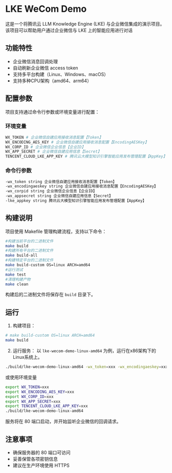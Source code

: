 # LKE WeCom Demo

这是一个将腾讯云 LLM Knowledge Engine (LKE) 与企业微信集成的演示项目。该项目可以帮助用户通过企业微信与 LKE 上的智能应用进行对话

## 功能特性

- 企业微信消息回调处理
- 自动刷新企业微信 access token
- 支持多平台构建（Linux、Windows、macOS）
- 支持多种CPU架构（amd64、arm64）

## 配置参数

项目支持通过命令行参数或环境变量进行配置：

### 环境变量

```bash
WX_TOKEN # 企业微信自建应用接收消息配置【Token】
WX_ENCODING_AES_KEY # 企业微信自建应用接收消息配置【EncodingAESKey】
WX_CORP_ID # 企业微信企业信息【企业ID】
WX_APP_SECRET # 企业微信自建应用信息【Secret】
TENCENT_CLOUD_LKE_APP_KEY # 腾讯云大模型知识引擎智能应用发布管理配置【AppKey】
```

### 命令行参数

```bash
-wx_token string 企业微信自建应用接收消息配置【Token】
-wx_encodingaeskey string 企业微信自建应用接收消息配置【EncodingAESKey】
-wx_corpid string 企业微信企业信息【企业ID】
-wx_appsecret string 企业微信自建应用信息【Secret】
-lke_appkey string 腾讯云大模型知识引擎智能应用发布管理配置【AppKey】
```

## 构建说明

项目使用 Makefile 管理构建流程，支持以下命令：

```bash
#构建当前平台的二进制文件
make build
#构建所有平台的二进制文件
make build-all
#构建特定平台的二进制文件
make build-custom OS=linux ARCH=amd64
#运行测试
make test
#清理构建产物
make clean
```

构建后的二进制文件将保存在 `build` 目录下。

## 运行

1. 构建项目：

```bash
# make build-custom OS=linux ARCH=amd64
make build
```

2. 运行服务：
以 `lke-wecom-demo-linux-amd64` 为例，运行在x86架构下的Linux系统上。

```bash
./build/lke-wecom-demo-linux-amd64 -wx_token=xxx -wx_encodingaeskey=xxx -wx_corpid=xxx -wx_appsecret=xxx -lke_appkey=xxx
```
或使用环境变量
```bash
export WX_TOKEN=xxx
export WX_ENCODING_AES_KEY=xxx
export WX_CORP_ID=xxx
export WX_APP_SECRET=xxx
export TENCENT_CLOUD_LKE_APP_KEY=xxx
./build/lke-wecom-demo-linux-amd64
```

服务将在 80 端口启动，并开始监听企业微信的回调请求。

## 注意事项

- 确保服务器的 80 端口可访问
- 妥善保管各项密钥信息
- 建议在生产环境使用 HTTPS
